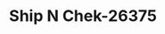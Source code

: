 ---
f_zip-code: 97317
f_state-code: OR
title: Ship N Chek-26375
f_phone: 503-364-2435
f_city-only: Salem
f_address: 1254 Lancaster Dr Se Salem
f_location-unique-id: '26375'
slug: ship-n-chek-26375
updated-on: '2024-05-30T13:46:58.046Z'
created-on: '2024-05-30T13:36:59.803Z'
published-on: '2024-05-30T13:54:32.469Z'
f_city-state: cms/city/salem-or.md
f_company: cms/company/ship-n-chek.md
f_state: cms/state/oregon.md
layout: '[payday-loan].html'
tags: payday-loan
---